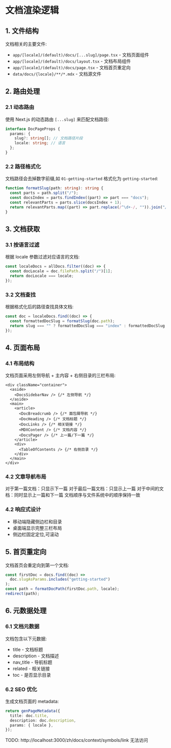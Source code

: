 # 文档渲染逻辑

## 1. 文件结构

文档相关的主要文件:

- `app/[locale]/(default)/docs/[...slug]/page.tsx` - 文档页面组件
- `app/[locale]/(default)/docs/layout.tsx` - 文档布局组件
- `app/[locale]/(default)/docs/page.tsx` - 文档首页重定向
- `data/docs/{locale}/**/*.mdx` - 文档源文件

## 2. 路由处理

### 2.1 动态路由

使用 Next.js 的动态路由 `[...slug]` 来匹配文档路径:

```typescript
interface DocPageProps {
  params: {
    slug?: string[]; // 文档路径片段
    locale: string; // 语言
  };
}
```

### 2.2 路径格式化

文档路径会去掉数字前缀,如 `01-getting-started` 格式化为 `getting-started`:

```typescript
function formatSlug(path: string): string {
  const parts = path.split("/");
  const docsIndex = parts.findIndex((part) => part === "docs");
  const relevantParts = parts.slice(docsIndex + 1);
  return relevantParts.map((part) => part.replace(/^\d+-/, "")).join("/");
}
```

## 3. 文档获取

### 3.1 按语言过滤

根据 locale 参数过滤对应语言的文档:

```typescript
const localeDocs = allDocs.filter((doc) => {
  const docLocale = doc.filePath.split("/")[1];
  return docLocale === locale;
});
```

### 3.2 文档查找

根据格式化后的路径查找具体文档:

```typescript
const doc = localeDocs.find((doc) => {
  const formattedDocSlug = formatSlug(doc.path);
  return slug === "" ? formattedDocSlug === "index" : formattedDocSlug === slug;
});
```

## 4. 页面布局

### 4.1 布局结构

文档页面采用左侧导航 + 主内容 + 右侧目录的三栏布局:

```tsx
<div className="container">
  <aside>
    <DocsSidebarNav /> {/* 左侧导航 */}
  </aside>
  <main>
    <article>
      <DocBreadcrumb /> {/* 面包屑导航 */}
      <DocHeading /> {/* 文档标题 */}
      <DocLinks /> {/* 相关链接 */}
      <MDXContent /> {/* 文档内容 */}
      <DocsPager /> {/* 上一篇/下一篇 */}
    </article>
    <div>
      <TableOfContents /> {/* 右侧目录 */}
    </div>
  </main>
</div>
```

### 4.2 文章导航布局
对于第一篇文档：只显示下一篇
对于最后一篇文档：只显示上一篇
对于中间的文档：同时显示上一篇和下一篇
文档顺序与文件系统中的顺序保持一致

### 4.2 响应式设计

- 移动端隐藏侧边栏和目录
- 桌面端显示完整三栏布局
- 侧边栏固定定位,可滚动

## 5. 首页重定向

文档首页会重定向到第一个文档:

```typescript
const firstDoc = docs.find((doc) =>
  doc.slugAsParams.includes("getting-started")
);
const path = formatDocPath(firstDoc.path, locale);
redirect(path);
```

## 6. 元数据处理

### 6.1 文档元数据

文档包含以下元数据:

- title - 文档标题
- description - 文档描述
- nav_title - 导航标题
- related - 相关链接
- toc - 是否显示目录

### 6.2 SEO 优化

生成文档页面的 metadata:

```typescript
return genPageMetadata({
  title: doc.title,
  description: doc.description,
  params: { locale },
});
```

TODO: http://localhost:3000/zh/docs/context/symbols/link 无法访问

